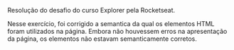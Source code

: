 Resolução do desafio do curso Explorer pela Rocketseat.

Nesse exercício, foi corrigido a semantica da qual os elementos HTML foram utilizados na página. Embora não houvessem erros na apresentação da página, os elementos não estavam semanticamente corretos.
